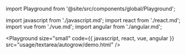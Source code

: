 import Playground from '@site/src/components/global/Playground';

import javascript from './javascript.md';
import react from './react.md';
import vue from './vue.md';
import angular from './angular.md';

<Playground
  size="small"
  code={{ javascript, react, vue, angular }}
  src="usage/textarea/autogrow/demo.html"
/>